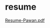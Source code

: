 # resume
[Resume-Pawan.pdf](https://github.com/Pawanupadhyay10/resume/files/7266563/Resume-Pawan.pdf)
